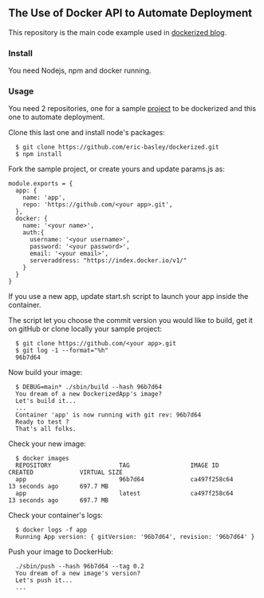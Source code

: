 ## The Use of Docker API to Automate Deployment

This repository is the main code example used in [dockerized blog](http://blog.redpelicans.com/dockerized).

### Install

You need Nodejs, npm and docker running.

### Usage

You need 2 repositories, one for a sample [project](https://github.com/redpelicans/dockerized-app.git) to be dockerized and this one to automate deployment.

Clone this last one and install node's packages:

```
  $ git clone https://github.com/eric-basley/dockerized.git
  $ npm install
```

Fork the sample project, or create yours and update params.js as:

```
module.exports = {
  app: {
    name: 'app',
    repo: 'https://github.com/<your app>.git',
  },
  docker: {
    name: '<your name>',
    auth:{
      username: '<your username>',
      password: '<your password>',
      email: '<your email>',
      serveraddress: "https://index.docker.io/v1/"
    }
  }
}
```
If you use a new app, update start.sh script to launch your app inside the container.

The script let you choose the commit version you would like to build, get it on gitHub or clone locally your sample project:

```
  $ git clone https://github.com/<your app>.git
  $ git log -1 --format="%h"
  96b7d64
```
  
Now build your image:

```
  $ DEBUG=main* ./sbin/build --hash 96b7d64
  You dream of a new DockerizedApp's image?
  Let's build it...
  ...
  Container 'app' is now running with git rev: 96b7d64
  Ready to test ?
  That's all folks.
```

Check your new image:

```
  $ docker images
  REPOSITORY                   TAG                 IMAGE ID            CREATED             VIRTUAL SIZE
  app                          96b7d64             ca497f258c64        13 seconds ago      697.7 MB
  app                          latest              ca497f258c64        13 seconds ago      697.7 MB
```

Check your container's logs:

```
  $ docker logs -f app
  Running App version: { gitVersion: '96b7d64', revision: '96b7d64' }
```

Push your image to DockerHub:

```
  ./sbin/push --hash 96b7d64 --tag 0.2
  You dream of a new image's version?
  Let's push it...
  ...

```


